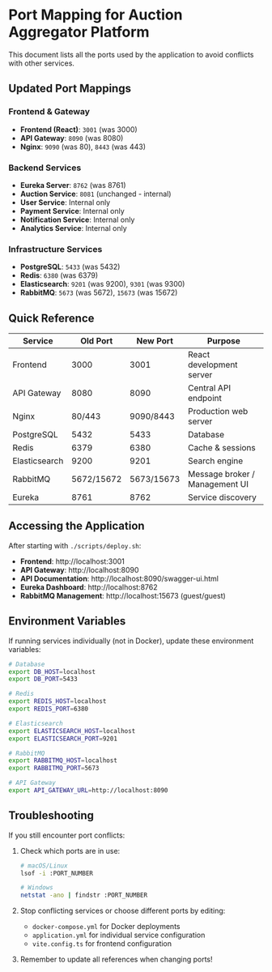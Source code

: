 # Port Mapping for Auction Aggregator Platform

This document lists all the ports used by the application to avoid conflicts with other services.

## Updated Port Mappings

### Frontend & Gateway
- **Frontend (React)**: `3001` (was 3000)
- **API Gateway**: `8090` (was 8080)
- **Nginx**: `9090` (was 80), `8443` (was 443)

### Backend Services
- **Eureka Server**: `8762` (was 8761)
- **Auction Service**: `8081` (unchanged - internal)
- **User Service**: Internal only
- **Payment Service**: Internal only
- **Notification Service**: Internal only
- **Analytics Service**: Internal only

### Infrastructure Services
- **PostgreSQL**: `5433` (was 5432)
- **Redis**: `6380` (was 6379)
- **Elasticsearch**: `9201` (was 9200), `9301` (was 9300)
- **RabbitMQ**: `5673` (was 5672), `15673` (was 15672)

## Quick Reference

| Service | Old Port | New Port | Purpose |
|---------|----------|----------|---------|
| Frontend | 3000 | 3001 | React development server |
| API Gateway | 8080 | 8090 | Central API endpoint |
| Nginx | 80/443 | 9090/8443 | Production web server |
| PostgreSQL | 5432 | 5433 | Database |
| Redis | 6379 | 6380 | Cache & sessions |
| Elasticsearch | 9200 | 9201 | Search engine |
| RabbitMQ | 5672/15672 | 5673/15673 | Message broker / Management UI |
| Eureka | 8761 | 8762 | Service discovery |

## Accessing the Application

After starting with `./scripts/deploy.sh`:

- **Frontend**: http://localhost:3001
- **API Gateway**: http://localhost:8090
- **API Documentation**: http://localhost:8090/swagger-ui.html
- **Eureka Dashboard**: http://localhost:8762
- **RabbitMQ Management**: http://localhost:15673 (guest/guest)

## Environment Variables

If running services individually (not in Docker), update these environment variables:

```bash
# Database
export DB_HOST=localhost
export DB_PORT=5433

# Redis
export REDIS_HOST=localhost
export REDIS_PORT=6380

# Elasticsearch
export ELASTICSEARCH_HOST=localhost
export ELASTICSEARCH_PORT=9201

# RabbitMQ
export RABBITMQ_HOST=localhost
export RABBITMQ_PORT=5673

# API Gateway
export API_GATEWAY_URL=http://localhost:8090
```

## Troubleshooting

If you still encounter port conflicts:

1. Check which ports are in use:
   ```bash
   # macOS/Linux
   lsof -i :PORT_NUMBER
   
   # Windows
   netstat -ano | findstr :PORT_NUMBER
   ```

2. Stop conflicting services or choose different ports by editing:
   - `docker-compose.yml` for Docker deployments
   - `application.yml` for individual service configuration
   - `vite.config.ts` for frontend configuration

3. Remember to update all references when changing ports!